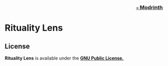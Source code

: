 ### <p align=right>[`→` Modrinth](https://modrinth.com/mod/rituality-lens)</p>

# Rituality Lens

## License

**Rituality Lens** is available under the **[GNU Public License.](LICENSE)**
